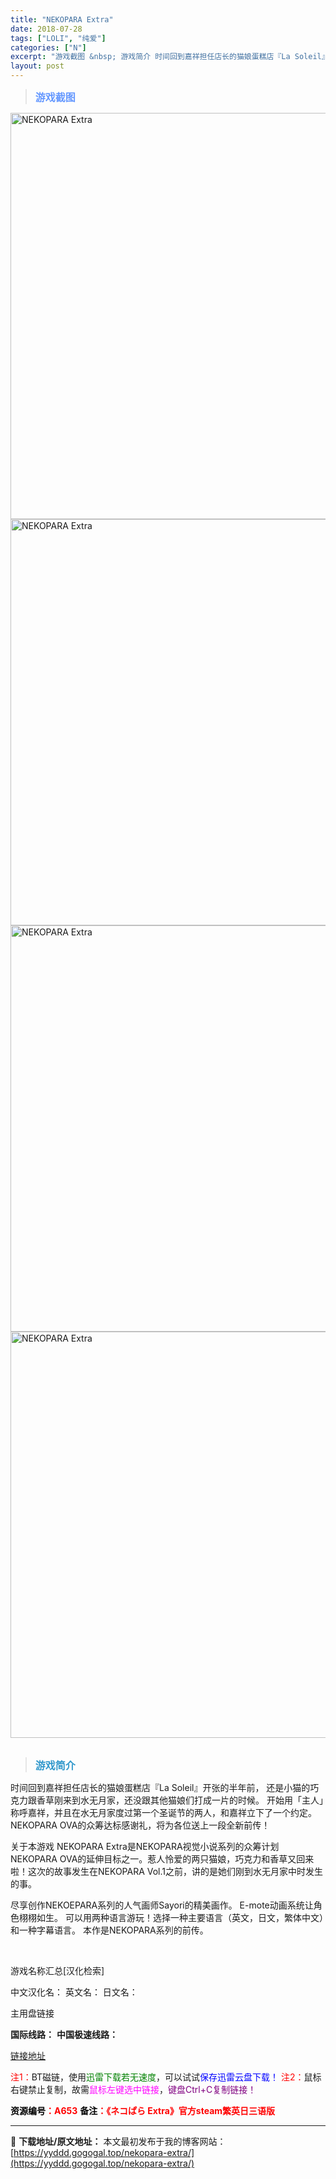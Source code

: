 ```yaml
---
title: "NEKOPARA Extra"
date: 2018-07-28
tags: ["LOLI", "纯爱"]
categories: ["N"]
excerpt: "游戏截图 &nbsp; 游戏简介 时间回到嘉祥担任店长的猫娘蛋糕店『La Soleil』开张的半年前， 还是小猫的巧克力跟香草刚来到水无月家，还没跟其他猫娘们打成一片的时候。 开始用「主人」称呼嘉祥，并且在水无月家度过第一个圣诞节的两人，和嘉祥立下了一个约定。 NEKOPARA OVA的众筹达标感谢&hellip;"
layout: post
---
```


<div>
<blockquote><b><span style="font-size: 12pt; color: #6699ff;">游戏截图</span></b></blockquote>
<div><img title="点击放大" src="https://yyddd.gogogal.top/wp-content/uploads/2025/04/20250430_6811edd17e746.webp" alt="NEKOPARA Extra" width="650" /></div>
<div><img title="点击放大" src="https://yyddd.gogogal.top/wp-content/uploads/2025/04/20250430_6811edd2e01a1.webp" alt="NEKOPARA Extra" width="650" /></div>
<div><img title="点击放大" src="https://yyddd.gogogal.top/wp-content/uploads/2025/04/20250430_6811edd48b445.webp" alt="NEKOPARA Extra" width="650" /></div>
<div><img title="点击放大" src="https://yyddd.gogogal.top/wp-content/uploads/2025/04/20250430_6811edd646786.webp" alt="NEKOPARA Extra" width="650" /></div>
&nbsp;
<blockquote><b><span style="font-size: 12pt; color: #3399cc;">游戏简介</span></b></blockquote>
<div>

时间回到嘉祥担任店长的猫娘蛋糕店『La Soleil』开张的半年前，
还是小猫的巧克力跟香草刚来到水无月家，还没跟其他猫娘们打成一片的时候。
开始用「主人」称呼嘉祥，并且在水无月家度过第一个圣诞节的两人，和嘉祥立下了一个约定。
NEKOPARA OVA的众筹达标感谢礼，将为各位送上一段全新前传！

关于本游戏
NEKOPARA Extra是NEKOPARA视觉小说系列的众筹计划NEKOPARA OVA的延伸目标之一。惹人怜爱的两只猫娘，巧克力和香草又回来啦！这次的故事发生在NEKOPARA Vol.1之前，讲的是她们刚到水无月家中时发生的事。

尽享创作NEKOEPARA系列的人气画师Sayori的精美画作。
E-mote动画系统让角色栩栩如生。
可以用两种语言游玩！选择一种主要语言（英文，日文，繁体中文）和一种字幕语言。
本作是NEKOPARA系列的前传。

</div>
&nbsp;

游戏名称汇总[汉化检索]

中文汉化名：
英文名：
日文名：
</div>
<div class="panel panel-primary">
<div class="panel-heading">主用盘链接</div>
<div class="panel-body">

<b>国际线路：</b>
<b>中国极速线路：</b>

<!--wechatfans start-->

<a href="https://pan.xunlei.com/s/VORzNRDvQlmPC-UzZsKyTnayA1?pwd=9ccx#">链接地址</a>

<!--wechatfans end-->
<span style="color: #ff0000;">注1：</span>BT磁链，使用<span style="color: #008000;">迅雷下载若无速度</span>，可以试试<span style="color: #0000ff;">保存迅雷云盘下载！</span>
<span style="color: #ff0000;">注2：</span>鼠标右键禁止复制，故需<span style="color: #ff00ff;">鼠标左键选中链接</span>，<span style="color: #800080;">键盘Ctrl+C复制链接！</span>

</div>
<div class="panel-footer"><span style="color: #ff0000;"><b><span style="color: #000000;">资源编号</span>：A653</b></span>
<span style="color: #ff0000;"><b><span style="color: #000000;">备注</span>：《ネコぱら Extra》官方steam繁英日三语版</b></span></div>
</div>

---
📖 **下载地址/原文地址：** 本文最初发布于我的博客网站：[https://yyddd.gogogal.top/nekopara-extra/](https://yyddd.gogogal.top/nekopara-extra/)
